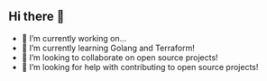 ## Hi there 👋
- 🔭 I’m currently working on...
- 🌱 I’m currently learning Golang and Terraform!
- 👯 I’m looking to collaborate on open source projects!
- 🤔 I’m looking for help with contributing to open source projects!
  
<!--
**eesperi/eesperi** is a ✨ _special_ ✨ repository because its `README.md` (this file) appears on your GitHub profile.

Here are some ideas to get you started:

- 🔭 I’m currently working on ...
- 🌱 I’m currently learning ...
- 👯 I’m looking to collaborate on ...
- 🤔 I’m looking for help with ...
- 💬 Ask me about ...
- 📫 How to reach me: ...
- 😄 Pronouns: ...
- ⚡ Fun fact: ...

Emoji cheat sheet: https://www.webfx.com/tools/emoji-cheat-sheet/
-->
